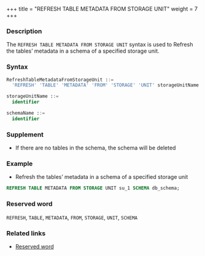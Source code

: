 +++
title = "REFRESH TABLE METADATA FROM STORAGE UNIT"
weight = 7
+++

### Description

The `REFRESH TABLE METADATA FROM STORAGE UNIT` syntax is used to Refresh the tables’ metadata in a schema of a specified storage unit.

### Syntax

```sql
RefreshTableMetadataFromStorageUnit ::=
  'REFRESH' 'TABLE' 'METADATA' 'FROM' 'STORAGE' 'UNIT' storageUnitName 'SCHEMA' schemaName

storageUnitName ::=
  identifier

schemaName ::=
  identifier
```

### Supplement

- If there are no tables in the schema, the schema will be deleted

### Example

- Refresh the tables’ metadata in a schema of a specified storage unit

```sql
REFRESH TABLE METADATA FROM STORAGE UNIT su_1 SCHEMA db_schema;
```

### Reserved word

`REFRESH`, `TABLE`, `METADATA`, `FROM`, `STORAGE`, `UNIT`, `SCHEMA`

### Related links

- [Reserved word](/en/reference/distsql/syntax/reserved-word/)
